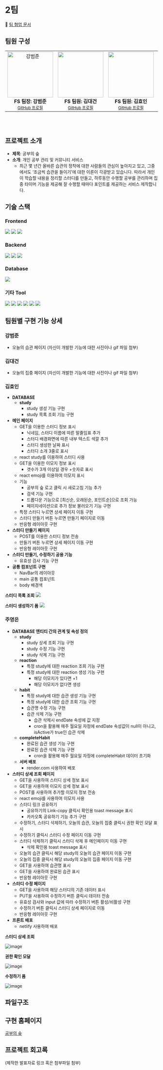 # 2팀

📄 [팀 협업 문서](https://arrow-season-125.notion.site/ec0da2984aee44b29e332e18b85d12db?v=c951e5190e594c56aae608fd15b9420b&pvs=4)

## 팀원 구성

<table height="250px">
  <tbody>
    <tr>
      <td align="center">
        <img src="https://github.com/user-attachments/assets/677f13bf-29a4-4cc8-8b39-ac3469ddd9a8" width="150px;" alt="강범준"/><br />
        <b>FS 팀장: 강범준</b><br />
        <sub><a href="https://github.com/kangbeomjoon">GitHub 프로필</a></sub>
      </td>
      <td align="center">
        <img src="https://github.com/user-attachments/assets/9946a636-9764-43db-bf8b-02397f897d54" width="150px;" alt=""/><br />
        <b>FS 팀원: 김대건</b><br />
        <sub><a href="https://github.com/TradeOffEgoist">GitHub 프로필</a></sub>
      </td>
      <td align="center">
        <img src="https://github.com/user-attachments/assets/d26451c4-0632-476c-aa24-e8533ec2ee06" width="150px;" alt=""/><br />
        <b>FS 팀원: 김효인</b></sub><br />
        <sub><a href="https://github.com/mozzi34">GitHub 프로필</a></sub>
      </td>
      <td align="center">
        <img src="https://github.com/user-attachments/assets/5b77ac24-3a0a-4c4c-88a5-872c29e1998f" width="150px;" alt="주영은"/><br />
        <b>FS 팀원: 주영은</b></sub><br />
        <sub><a href="https://github.com/juyeongeun">GitHub 프로필</a></sub>
      </td>
     <tr/>
  <tbody/>
<table/>

## 프로젝트 소개

- **제목**: 공부의 숲
- **소개**: 개인 공부 관리 및 커뮤니티 서비스
  - 최근 몇 년간 올바른 습관의 정착에 대한 사람들의 관심이 높아지고 있고, 그중에서도 ‘조금씩 습관을 들이기’에 대한 이론이 각광받고 있습니다. 따라서 개인이 학습할 내용을 정리할 스터디를 만들고, 하루동안 수행할 공부를 관리하며 집중 타이머 기능을 제공해 잘 수행할 때마다 포인트를 제공하는 서비스 제작합니다.

## 기술 스택

### Frontend

<img src="https://img.shields.io/badge/React-61DAFB?style=for-the-badge&logo=React&logoColor=black"> <img src="https://img.shields.io/badge/javascript-F7DF1E?style=for-the-badge&logo=javascript&logoColor=black"> <img src="https://img.shields.io/badge/Css-1572B6?style=for-the-badge&logo=Css&logoColor=white">

### Backend

<img src="https://img.shields.io/badge/node.js-339933?style=for-the-badge&logo=Node.js&logoColor=white"> <img src="https://img.shields.io/badge/express-000000?style=for-the-badge&logo=express&logoColor=white"> <img src="https://img.shields.io/badge/Prisma-2D3748?style=for-the-badge&logo=Prisma&logoColor=white">

### Database

<img src="https://img.shields.io/badge/PostgreSQL-4169E1?style=for-the-badge&logo=PostgreSQL&logoColor=white">

### 기타 Tool

<img src="https://img.shields.io/badge/github-181717?style=for-the-badge&logo=github&logoColor=white"> <img src="https://img.shields.io/badge/discord-5865F2?style=for-the-badge&logo=discord&logoColor=white"> <img src="https://img.shields.io/badge/Zoom-0B5CFF?style=for-the-badge&logo=zoom&logoColor=white"> <img src="https://img.shields.io/badge/notion-000000?style=for-the-badge&logo=notion&logoColor=white"> <img src="https://img.shields.io/badge/netlify-00C7B7?style=for-the-badge&logo=netlify&logoColor=white"> <img src="https://img.shields.io/badge/render-000000?style=for-the-badge&logo=render&logoColor=white">

## 팀원별 구현 기능 상세

### 강범준

- 오늘의 습관 페이지
  (자신이 개발한 기능에 대한 사진이나 gif 파일 첨부)

### 김대건

- 오늘의 집중 페이지
  (자신이 개발한 기능에 대한 사진이나 gif 파일 첨부)

### 김효인

- **DATABASE**
  - **study**
    - study 생성 기능 구현
    - study 목록 조회 기능 구현
- **메인 페이지**
  - GET을 이용한 스터디 정보 표시
    - 닉네임, 스터디 이름에 따른 말줄임표 추가
    - 스터디 배경화면에 따른 내부 텍스트 색깔 추가
    - 스터디 생성한 날짜 표시
    - 스터디 소개 3줄로 표시
  - react study를 이용하여 스터디 사용
  - GET을 이용한 이모지 정보 표시
    - 갯수가 3개 이상일 경우 +숫자로 표시
  - react emoji를 이용하여 이모지 표시
  - 기능
    - 공부의 숲 로고 클릭 시 새로고침 기능 추가
    - 검색 기능 구현
    - 드롭다운 기능으로 [최신순, 오래된순, 포인트순]으로 조회 가능
    - 페이지네이션으로 추가 정보 불러오기 기능 구현
  - 특정 스터디 누르면 상세 페이지 이동 구현
  - 스터디 만들기 버튼 누르면 만들기 페이지로 이동
  - 반응형 레이아웃 구현
- **스터디 만들기 페이지**
  - POST를 이용한 스터디 정보 전송
  - 만들기 버튼 누르면 상세 페이지 이동 구현
  - 반응형 레이아웃 구현
- **스터디 만들기, 수정하기 공용 기능**
  - 유효성 검사 기능 구현
- **공통 컴포넌트 구현**
  - NavBar의 레이아웃
  - main 공통 컴포넌트
  - body 배경색

**스터디 목록 조회**
<a href='https://ifh.cc/v-RvKCMg' target='_blank'><img src='https://ifh.cc/g/RvKCMg.jpg' border='0'></a>

**스터디 생성하기 폼**
<a href='https://ifh.cc/v-Wl6vk1' target='_blank'><img src='https://ifh.cc/g/Wl6vk1.jpg' border='0'></a>

### 주영은

- **DATABASE 엔티티 간의 관계 및 속성 정의**
  - **study**
    - study 상세 조회 기능 구현
    - study 수정 기능 구현
    - study 삭제 기능 구현
  - **reaction**
    - 특정 study에 대한 reaction 조회 기능 구현
    - 특정 study에 대한 reaction 생성 기능 구현
      - 해당 이모지가 있다면 +1
      - 해당 이모지가 없다면 생성
  - **habit**
    - 특정 study에 대한 습관 생성 기능 구현
    - 특정 study에 대한 습관 조회 기능 구현
    - 습관명 수정 기능 구현
    - 습관 삭제 기능 구현
      - 습관 삭제시 endDate 속성에 값 지정
      - cron을 활용해 매주 월요일 자정에 endDate 속성값이 null이 아니고, isActive가 true인 습관 삭제
  - **completeHabit**
    - 완료된 습관 생성 기능 구현
    - 완료된 습관 삭제 기능 구현
      - cron을 활용해 매주 월요일 자정에 completeHabit 데이터 초기화
  - **서버 배포**
    - render.com 사용하여 배포
- **스터디 상세 조회 페이지**
  - GET을 사용하여 스터디 상세 정보 표시
  - GET을 사용하여 이모지 상세 정보 표시
  - POST를 사용하여 추가할 이모지 정보 전송
  - react emoji를 사용하여 이모지 사용
  - 스터디 링크 공유하기
    - 공유하기의 Link-copy 클릭시 확인용 toast message 표시
    - 카카오톡 공유하기 기능 추가 구현
  - 수정하기, 스터디 삭제하기, 오늘의 습관, 오늘의 집중 클릭시 권한 확인 모달 표시
  - 수정하기 클릭시 스터디 수정 페이지 이동 구현
  - 스터디 삭제하기 클릭시 스터디 삭제 후 메인페이지 이동 구현
    - 삭제 확인용 toast message 표시
  - 오늘의 습관 클릭시 해당 study의 오늘의 습관 페이지 이동 구현
  - 오늘의 집중 클릭시 해당 study의 오늘의 집중 페이지 이동 구현
  - GET을 사용하여 습관명 표시
  - GET을 사용하여 완료된 습관 표시
  - 반응형 레이아웃 구현
- **스터디 수정 페이지**
  - GET을 사용하여 해당 스터디의 기존 데이터 표시
  - PUT을 사용하여 수정하기 버튼 클릭시 데이터 전송
  - 유효성 검사와 input 값에 따라 수정하기 버튼 활성/비활성 구현
  - 수정하기 버튼 클릭시 스터디 상세 페이지로 이동
  - 반응형 레이아웃 구현
- **프론트 배포**
  - netlify 사용하여 배포

**스터디 상세 조회**

![image](https://github.com/user-attachments/assets/eff21e9d-5e1b-4037-8cda-29a4e7ddcc29)

**권한 확인 모달**

![image](https://github.com/user-attachments/assets/3dec79f8-af35-4a80-b593-e73fa47fa286)

**수정하기 폼**

![image](https://github.com/user-attachments/assets/6b7d32e6-0324-454e-b787-45d9bbad3358)



## 파일구조

## 구현 홈페이지

[공부의 숲](https://main--gatherstudy.netlify.app/)

## 프로젝트 회고록

(제작한 발표자료 링크 혹은 첨부파일 첨부)
